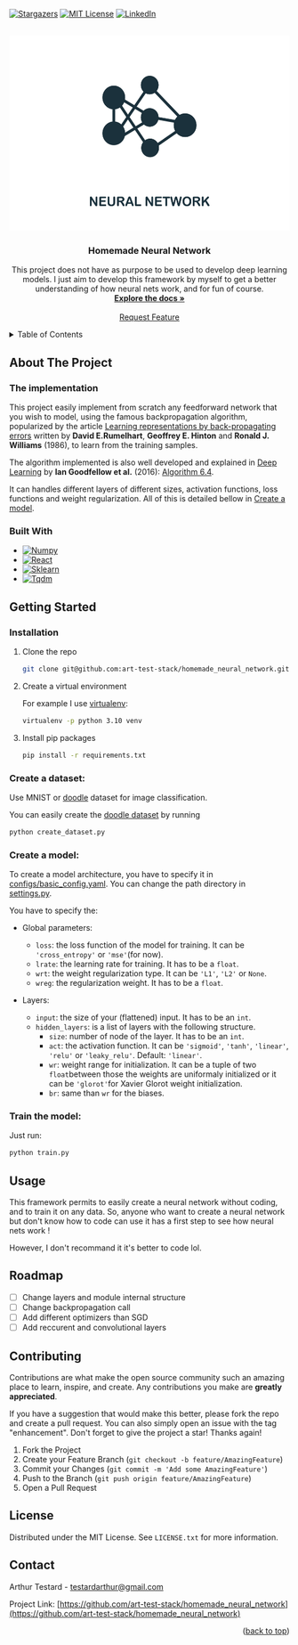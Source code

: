 <!-- Template source: See: https://github.com/othneildrew/Best-README-Template -->
<a id="readme-top"></a>

[![Stargazers][stars-shield]][stars-url]
[![MIT License][license-shield]][license-url]
[![LinkedIn][linkedin-shield]](https://www.linkedin.com/in/arthur-testard/)


<!-- PROJECT LOGO -->
<br />
<div align="center">
  <a href="https://github.com/art-test-stack/homemade_neural_network">
    <img src="rsc/logo.jpg" alt="Logo" height="350">
  </a>

<h3 align="center">Homemade Neural Network</h3>

  <p align="center">
    This project does not have as purpose to be used to develop deep learning models. I just aim to develop this framework by myself to get a better understanding of how neural nets work, and for fun of course.
    <br />
    <a href="https://github.com/art-test-stack/homemade_neural_network"><strong>Explore the docs »</strong></a>
    <br />
    <br />
    <a href="https://github.com/art-test-stack/homemade_neural_network/issues/new?labels=enhancement&template=feature-request---.md">Request Feature</a>
  </p>
</div>



<!-- TABLE OF CONTENTS -->
<details>
  <summary>Table of Contents</summary>
  <ol>
    <li>
      <a href="#about-the-project">About The Project</a>
      <ul>
        <li><a href="#the-implementation">The implementation</a></li>
        <li><a href="#built-with">Built With</a></li>
      </ul>
    </li>
    <li>
      <a href="#getting-started">Getting Started</a>
      <ul>
        <li><a href="#installation">Installation</a></li>
        <li><a href="#create-a-dataset">Create a dataset</a></li>
        <li><a href="#create-a-model">Create a model</a></li>
        <li><a href="#train-the-model">Train the model</a></li>
      </ul>
    </li>
    <li><a href="#usage">Usage</a></li>
    <li><a href="#roadmap">Roadmap</a></li>
    <li><a href="#contributing">Contributing</a></li>
    <li><a href="#license">License</a></li>
    <li><a href="#contact">Contact</a></li>
  </ol>
</details>



<!-- ABOUT THE PROJECT -->
## About The Project

### The implementation

This project easily implement from scratch any feedforward network that you wish to model, using the famous backpropagation algorithm, popularized by the article [Learning representations by back-propagating errors](https://doi.org/10.1038/323533a0) written by **David E.Rumelhart**, **Geoffrey E. Hinton** and **Ronald J. Williams** (1986), to learn from the training samples.

The algorithm implemented is also well developed and explained in [Deep Learning](https://www.deeplearningbook.org/) by **Ian Goodfellow et al.** (2016): [Algorithm 6.4](https://www.deeplearningbook.org/contents/mlp.html#:~:text=NETWORKS-,Algorithm%206.4,-Backward).

It can handles different layers of different sizes, activation functions, loss functions and weight regularization. All of this is detailed bellow in [Create a model](#create-a-model).

### Built With

* [![Numpy][Numpy]][Numpy-url]
* [![React][Matplotlib]][Matplotlib-url]
* [![Sklearn][Sklearn]][Sklearn-url]
* [![Tqdm][Tqdm]][Tqdm-url]

<!-- <p align="right">(<a href="#readme-top">back to top</a>)</p> -->


<!-- GETTING STARTED -->
## Getting Started

### Installation

1. Clone the repo
   ```sh
   git clone git@github.com:art-test-stack/homemade_neural_network.git
   ```
2. Create a virtual environment
    
    For example I use [virtualenv](https://virtualenv.pypa.io/en/latest/):
   ```sh
   virtualenv -p python 3.10 venv
   ```
3. Install pip packages
   ```sh
   pip install -r requirements.txt
   ```

<!-- <p align="right">(<a href="#readme-top">back to top</a>)</p> -->


### Create a dataset:

Use MNIST or [doodle](datasets/doodle.py) dataset for image classification. 

You can easily create the [doodle dataset](datasets/doodle.py) by running 
```bash
python create_dataset.py
```

### Create a model:

To create a model architecture, you have to specify it in [configs/basic_config.yaml](configs/basic_config.yaml). You can change the path directory in [settings.py](configs/settings.py).

You have to specify the:

- Global parameters:
    - ```loss```: the loss function of the model for training. It can be ```'cross_entropy'``` or ```'mse'```(for now).
    - ```lrate```: the learning rate for training. It has to be a ```float```.
    - ```wrt```: the weight regularization type. It can be ```'L1'```, ```'L2'``` or ```None```.
    - ```wreg```: the regularization weight. It has to be a ```float```.

- Layers:
    - ```input```: the size of your (flattened) input. It has to be an ```int```.
    - ```hidden_layers```: is a list of layers with the following structure. 
        - ```size```: number of node of the layer. It has to be an ```int```.
        - ```act```: the activation function. It can be ```'sigmoid'```, ```'tanh'```, ```'linear'```, ```'relu'``` or ```'leaky_relu'```. Default: ```'linear'```.
        - ```wr```: weight range for initialization. It can be a tuple of two ```float```between those the weights are uniformaly initialized or it can be ```'glorot'```for Xavier Glorot weight initialization.
        - ```br```: same than ```wr``` for the biases.

<!-- <p align="right">(<a href="#readme-top">back to top</a>)</p> -->

### Train the model:

Just run:

```bash
python train.py
```

## Usage

This framework permits to easily create a neural network without coding, and to train it on any data. So, anyone who want to create a neural network but don't know how to code can use it has a first step to see how neural nets work !

However, I don't recommand it it's better to code lol.

<!-- <p align="right">(<a href="#readme-top">back to top</a>)</p> -->


<!-- ROADMAP -->
## Roadmap

- [ ] Change layers and module internal structure
- [ ] Change backpropagation call
- [ ] Add different optimizers than SGD
- [ ] Add reccurent and convolutional layers

<!-- See the [open issues](https://github.com/art-test-stack/homemade_neural_network/issues) for a full list of proposed features (and known issues). -->

<!-- <p align="right">(<a href="#readme-top">back to top</a>)</p> -->



<!-- CONTRIBUTING -->
## Contributing

Contributions are what make the open source community such an amazing place to learn, inspire, and create. Any contributions you make are **greatly appreciated**.

If you have a suggestion that would make this better, please fork the repo and create a pull request. You can also simply open an issue with the tag "enhancement".
Don't forget to give the project a star! Thanks again!

1. Fork the Project
2. Create your Feature Branch (`git checkout -b feature/AmazingFeature`)
3. Commit your Changes (`git commit -m 'Add some AmazingFeature'`)
4. Push to the Branch (`git push origin feature/AmazingFeature`)
5. Open a Pull Request

<!-- <p align="right">(<a href="#readme-top">back to top</a>)</p> -->



<!-- LICENSE -->
## License

Distributed under the MIT License. See `LICENSE.txt` for more information.

<!-- <p align="right">(<a href="#readme-top">back to top</a>)</p> -->



<!-- CONTACT -->
## Contact

Arthur Testard - testardarthur@gmail.com

Project Link: [https://github.com/art-test-stack/homemade_neural_network](https://github.com/art-test-stack/homemade_neural_network)

<p align="right">(<a href="#readme-top">back to top</a>)</p>



<!-- MARKDOWN LINKS & IMAGES -->
[contributors-shield]: https://img.shields.io/github/contributors/art-test-stack/homemade_neural_network.svg?style=for-the-badge
[contributors-url]: https://github.com/art-test-stack/homemade_neural_network/graphs/contributors
[forks-shield]: https://img.shields.io/github/forks/art-test-stack/homemade_neural_network.svg?style=for-the-badge
[forks-url]: https://github.com/art-test-stack/homemade_neural_network/network/members
[stars-shield]: https://img.shields.io/github/stars/art-test-stack/homemade_neural_network.svg?style=for-the-badge
[stars-url]: https://github.com/art-test-stack/homemade_neural_network/stargazers
[issues-shield]: https://img.shields.io/github/issues/art-test-stack/homemade_neural_network.svg?style=for-the-badge
[issues-url]: https://github.com/art-test-stack/homemade_neural_network/issues
[license-shield]: https://img.shields.io/github/license/art-test-stack/homemade_neural_network.svg?style=for-the-badge
[license-url]: https://github.com/art-test-stack/homemade_neural_network/blob/master/LICENSE.txt
[linkedin-shield]: https://img.shields.io/badge/-LinkedIn-black.svg?style=for-the-badge&logo=linkedin&colorB=555
[linkedin-url]: https://linkedin.com/in/arthur-testard
[product-screenshot]: images/screenshot.png
[Numpy]: https://img.shields.io/badge/numpy-000000?style=for-the-badge&logo=nextdotjs&logoColor=white
[Numpy-url]: https://numpy.org/
[Sklearn]: https://img.shields.io/badge/scikit--learn-%23F7931E.svg?style=for-the-badge&logo=scikit-learn&logoColor=white
[Sklearn-url]: https://scikit-learn.org/stable/
[Matplotlib]: https://img.shields.io/badge/Matplotlib-20232A?style=for-the-badge&logo=react&logoColor=61DAFB
[Matplotlib-url]: https://matplotlib.org/
[Tqdm]: https://img.shields.io/badge/tqdm-35495E?style=for-the-badge
[Tqdm-url]: https://tqdm.github.io/
